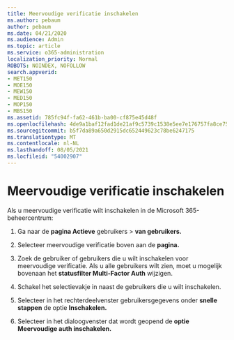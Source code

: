 ```yaml
---
title: Meervoudige verificatie inschakelen
ms.author: pebaum
author: pebaum
ms.date: 04/21/2020
ms.audience: Admin
ms.topic: article
ms.service: o365-administration
localization_priority: Normal
ROBOTS: NOINDEX, NOFOLLOW
search.appverid:
- MET150
- MOE150
- MEW150
- MED150
- MOP150
- MBS150
ms.assetid: 785fc94f-fa62-461b-ba00-cf875e45d48f
ms.openlocfilehash: 4de9a1baf12fad1de21af9c5739c1538e5ee7e176757fa8ce7586aa3a7f2b71f
ms.sourcegitcommit: b5f7da89a650d2915dc652449623c78be6247175
ms.translationtype: MT
ms.contentlocale: nl-NL
ms.lasthandoff: 08/05/2021
ms.locfileid: "54002907"
---
```

# <a name="enable-multi-factor-authentication"></a>Meervoudige verificatie inschakelen

Als u meervoudige verificatie wilt inschakelen in de Microsoft 365-beheercentrum:

1. Ga naar de **pagina Actieve** gebruikers \> **van gebruikers.**
    
2. Selecteer meervoudige verificatie boven aan de **pagina.** 
    
3. Zoek de gebruiker of gebruikers die u wilt inschakelen voor meervoudige verificatie. Als u alle gebruikers wilt zien, moet u mogelijk bovenaan het **statusfilter Multi-Factor Auth** wijzigen.
    
4. Schakel het selectievakje in naast de gebruikers die u wilt inschakelen.
    
5.  Selecteer in het rechterdeelvenster gebruikersgegevens onder **snelle stappen** de optie **Inschakelen.** 
    
6. Selecteer in het dialoogvenster dat wordt geopend de **optie Meervoudige auth inschakelen.** 
    

